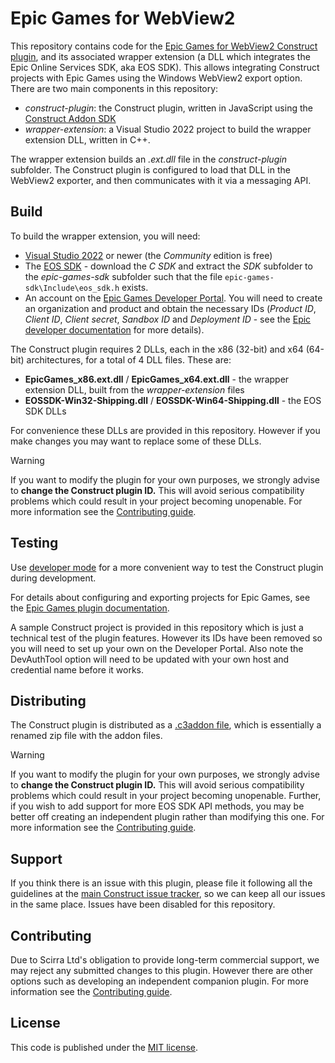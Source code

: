 # Epic Games for WebView2

This repository contains code for the [Epic Games for WebView2 Construct plugin](https://www.construct.net/en/make-games/addons/1106/epic-games-webview2), and its associated wrapper extension (a DLL which integrates the Epic Online Services SDK, aka EOS SDK). This allows integrating Construct projects with Epic Games using the Windows WebView2 export option. There are two main components in this repository:

- *construct-plugin*: the Construct plugin, written in JavaScript using the [Construct Addon SDK](https://github.com/Scirra/Construct-Addon-SDK)
- *wrapper-extension*: a Visual Studio 2022 project to build the wrapper extension DLL, written in C++.

The wrapper extension builds an *.ext.dll* file in the *construct-plugin* subfolder. The Construct plugin is configured to load that DLL in the WebView2 exporter, and then communicates with it via a messaging API.

## Build

To build the wrapper extension, you will need:

- [Visual Studio 2022](https://visualstudio.microsoft.com/downloads/) or newer (the *Community* edition is free)
- The [EOS SDK](https://dev.epicgames.com/sdk) - download the *C SDK* and extract the *SDK* subfolder to the *epic-games-sdk* subfolder such that the file `epic-games-sdk\Include\eos_sdk.h` exists.
- An account on the [Epic Games Developer Portal](https://dev.epicgames.com/portal). You will need to create an organization and product and obtain the necessary IDs (*Product ID*, *Client ID*, *Client secret*, *Sandbox ID* and *Deployment ID* - see the [Epic developer documentation](https://dev.epicgames.com/docs) for more details).

The Construct plugin requires 2 DLLs, each in the x86 (32-bit) and x64 (64-bit) architectures, for a total of 4 DLL files. These are:

- **EpicGames_x86.ext.dll** / **EpicGames_x64.ext.dll** - the wrapper extension DLL, built from the *wrapper-extension* files
- **EOSSDK-Win32-Shipping.dll** / **EOSSDK-Win64-Shipping.dll** - the EOS SDK DLLs

For convenience these DLLs are provided in this repository. However if you make changes you may want to replace some of these DLLs.

> [!WARNING]
> If you want to modify the plugin for your own purposes, we strongly advise to **change the Construct plugin ID.** This will avoid serious compatibility problems which could result in your project becoming unopenable. For more information see the [Contributing guide](https://github.com/Scirra/Construct-Plugin-EpicGames/blob/main/CONTRIBUTING.md).

## Testing

Use [developer mode](https://www.construct.net/en/make-games/manuals/addon-sdk/guide/using-developer-mode) for a more convenient way to test the Construct plugin during development.

For details about configuring and exporting projects for Epic Games, see the [Epic Games plugin documentation](https://www.construct.net/en/make-games/addons/1106/epic-games-webview2/documentation).

A sample Construct project is provided in this repository which is just a technical test of the plugin features. However its IDs have been removed so you will need to set up your own on the Developer Portal. Also note the DevAuthTool option will need to be updated with your own host and credential name before it works.

## Distributing

The Construct plugin is distributed as a [.c3addon file](https://www.construct.net/en/make-games/manuals/addon-sdk/guide/c3addon-file), which is essentially a renamed zip file with the addon files.

> [!WARNING]
> If you want to modify the plugin for your own purposes, we strongly advise to **change the Construct plugin ID.** This will avoid serious compatibility problems which could result in your project becoming unopenable. Further, if you wish to add support for more EOS SDK API methods, you may be better off creating an independent plugin rather than modifying this one. For more information see the [Contributing guide](https://github.com/Scirra/Construct-Plugin-EpicGames/blob/main/CONTRIBUTING.md).

## Support

If you think there is an issue with this plugin, please file it following all the guidelines at the [main Construct issue tracker](https://github.com/Scirra/Construct-bugs), so we can keep all our issues in the same place. Issues have been disabled for this repository.

## Contributing

Due to Scirra Ltd's obligation to provide long-term commercial support, we may reject any submitted changes to this plugin. However there are other options such as developing an independent companion plugin. For more information see the [Contributing guide](https://github.com/Scirra/Construct-Plugin-EpicGames/blob/main/CONTRIBUTING.md).

## License

This code is published under the [MIT license](LICENSE).